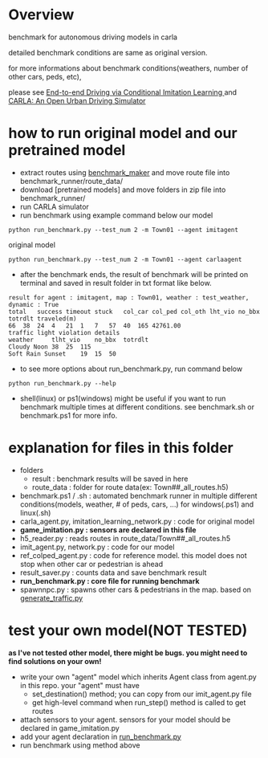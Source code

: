 # Overview
benchmark for autonomous driving models in carla

detailed benchmark conditions are same as original version.

for more informations about benchmark conditions(weathers, number of other cars, peds, etc),

please see [End-to-end Driving via Conditional Imitation Learning
](https://arxiv.org/abs/1710.02410) and [CARLA: An Open Urban Driving Simulator
](https://arxiv.org/abs/1711.03938)

# how to run original model and our pretrained model
- extract routes using [benchmark_maker](https://github.com/phoi5675/benchmark-for-carla-imitation-learning/tree/main/benchmark_maker)
and move route file into benchmark_runner/route_data/
- download [pretrained models] and move folders in zip file into benchmark_runner/
- run CARLA simulator
- run benchmark using example command below
our model
```
python run_benchmark.py --test_num 2 -m Town01 --agent imitagent
```
original model
```
python run_benchmark.py --test_num 2 -m Town01 --agent carlaagent
```
- after the benchmark ends, the result of benchmark will be printed on terminal and saved in result folder in txt format like below.
```
result for agent : imitagent, map : Town01, weather : test_weather, dynamic : True
total	success	timeout	stuck	col_car	col_ped	col_oth	lht_vio	no_bbx	totrdlt	traveled(m)
66	38	24	4	21	1	7	57	40	165	42761.00
traffic light violation details
weather		tlht_vio	no_bbx	totrdlt
Cloudy Noon	38	25	115	
Soft Rain Sunset	19	15	50	
```
- to see more options about run_benchmark.py, run command below
```
python run_benchmark.py --help
```
- shell(linux) or ps1(windows) might be useful if you want to run benchmark multiple times at different conditions.
see benchmark.sh or benchmark.ps1 for more info.

# explanation for files in this folder
- folders
  - result : benchmark results will be saved in here
  - route_data : folder for route data(ex: Town##_all_routes.h5)
- benchmark.ps1 / .sh : automated benchmark runner in multiple different conditions(models, weather, # of peds, cars, ...)
for windows(.ps1) and linux(.sh)
- carla_agent.py, imitation_learning_network.py : code for original model
- __game_imitation.py : sensors are declared in this file__
- h5_reader.py : reads routes in route_data/Town##_all_routes.h5
- imit_agent.py, network.py : code for our model
- ref_colped_agent.py : code for reference model. this model does not stop when other car or pedestrian is ahead
- result_saver.py : counts data and save benchmark result
- __run_benchmark.py : core file for running benchmark__
- spawnnpc.py : spawns other cars & pedestrians in the map. based on [generate_traffic.py](https://github.com/carla-simulator/carla/blob/master/PythonAPI/examples/generate_traffic.py)

# test your own model(NOT TESTED)
__as I've not tested other model, there might be bugs. you might need to find solutions on your own!__
- write your own "agent" model which inherits Agent class from agent.py in this repo.
your "agent" must have
  - set_destination() method; you can copy from our imit_agent.py file
  - get high-level command when run_step() method is called to get routes
- attach sensors to your agent. sensors for your model should be declared in game_imitation.py
- add your agent declaration in [run_benchmark.py](https://github.com/phoi5675/benchmark-for-carla-imitation-learning/blob/main/benchmark_runner/run_benchmark.py#L207)
- run benchmark using method above
